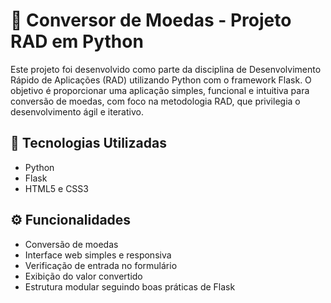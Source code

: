# 💱 Conversor de Moedas - Projeto RAD em Python

Este projeto foi desenvolvido como parte da disciplina de Desenvolvimento Rápido de Aplicações (RAD) utilizando Python com o framework Flask. O objetivo é proporcionar uma aplicação simples, funcional e intuitiva para conversão de moedas, com foco na metodologia RAD, que privilegia o desenvolvimento ágil e iterativo.

## 🚀 Tecnologias Utilizadas

- Python 
- Flask
- HTML5 e CSS3

## ⚙️ Funcionalidades

- Conversão de moedas
- Interface web simples e responsiva
- Verificação de entrada no formulário
- Exibição do valor convertido
- Estrutura modular seguindo boas práticas de Flask
